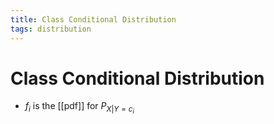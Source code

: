 ```yaml
---
title: Class Conditional Distribution
tags: distribution
---
```


# Class Conditional Distribution
- $f_{i}$ is the [[pdf]] for $P_{X|Y=c_{i}}$
























































